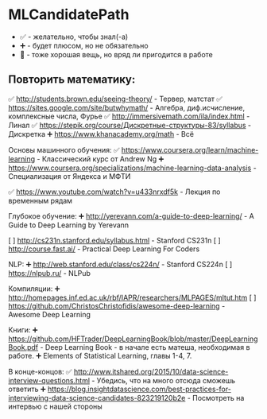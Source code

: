 # MLCandidatePath

* ✅ - желательно, чтобы знал(-а)
* ➕ - будет плюсом, но не обязательно
* 🍒 - тоже хорошая вещь, но вряд ли пригодится в работе

## Повторить математику:
✅ http://students.brown.edu/seeing-theory/ - Тервер, матстат
✅ https://sites.google.com/site/butwhymath/ - Алгебра, диф.исчисление, комплексные числа, Фурье
✅ http://immersivemath.com/ila/index.html - Линал
✅ https://stepik.org/course/Дискретные-структуры-83/syllabus - Дискретка
➕ https://www.khanacademy.org/math - Всё


Основы машинного обучения:
✅ https://www.coursera.org/learn/machine-learning - Классический курс от Andrew Ng
➕ https://www.coursera.org/specializations/machine-learning-data-analysis - Специализация от Яндекса и МФТИ

✅ https://www.youtube.com/watch?v=u433nrxdf5k - Лекция по временным рядам


Глубокое обучение:
➕ http://yerevann.com/a-guide-to-deep-learning/ - A Guide to Deep Learning by Yerevann

[ ] http://cs231n.stanford.edu/syllabus.html - Stanford CS231n
[ ] http://course.fast.ai/ - Practical Deep Learning For Coders


NLP:
➕ http://web.stanford.edu/class/cs224n/ - Stanford CS224n
[ ] https://nlpub.ru/ - NLPub


Компиляции:
➕ http://homepages.inf.ed.ac.uk/rbf/IAPR/researchers/MLPAGES/mltut.htm
[ ] https://github.com/ChristosChristofidis/awesome-deep-learning - Awesome Deep Learning


Книги:
➕ https://github.com/HFTrader/DeepLearningBook/blob/master/DeepLearningBook.pdf - Deep Learning Book - в начале есть матеша, необходимая в работе.
➕ Elements of Statistical Learning, главы 1-4, 7.


В конце-концов:
✅ http://www.itshared.org/2015/10/data-science-interview-questions.html - Убедись, что на много отсюда сможешь ответить
➕ https://blog.insightdatascience.com/best-practices-for-interviewing-data-science-candidates-823219120b2e - Посмотреть на интервью с нашей стороны
